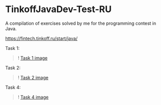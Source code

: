 # TinkoffJavaDev-Test-RU
A compilation of exercises solved by me for the programming contest in Java.

https://fintech.tinkoff.ru/start/java/

Task 1:

>! [Task 1 image](https://github.com/EvoletSpess/TinkoffJavaDev-Test-RU-2023/assets/111400219/8d804a09-b549-41d1-8ded-b40311de4bb0)

Task 2:

>! [Task 2 image](https://github.com/EvoletSpess/TinkoffJavaDev-Test-RU-2023/assets/111400219/266a0464-3e1e-436e-ad67-b2db0e373962)

Task 4:

>! [Task 4 image](https://github.com/EvoletSpess/TinkoffJavaDev-Test-RU-2023/assets/111400219/0d1655cf-170d-4a8d-95b1-666ee26b79e9)
